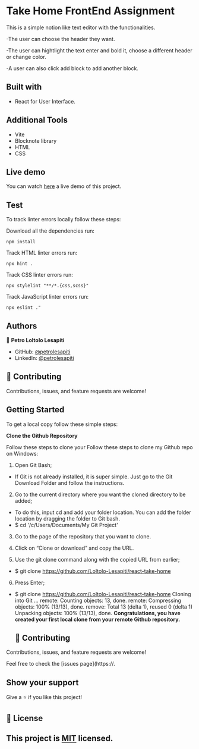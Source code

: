 <!--lint disable awesome-heading awesome-github awesome-toc double-link -->

# Take Home FrontEnd Assignment

This is a simple notion like text editor with the functionalities.

-The user can choose the header they want.

-The user can hightlight the text enter and bold it, choose a different header or change color.

-A user can also click add block to add another block.

## Built with

- React for User Interface.

## Additional Tools

- Vite
- Blocknote library
- HTML
- CSS

## Live demo

You can watch [here]() a live demo of this project.

## Test

To track linter errors locally follow these steps:

Download all the dependencies run:

```
npm install
```

Track HTML linter errors run:

```
npx hint .
```

Track CSS linter errors run:

```
npx stylelint "**/*.{css,scss}"
```

Track JavaScript linter errors run:

```
npx eslint ."
```

## Authors

👤 **Petro Loltolo Lesapiti**

- GitHub: [@petrolesapiti](https://github.com/Loltolo-Lesapiti)
- LinkedIn: [@petrolesapiti](https://www.linkedin.com/in/petrolesapitiloltolo/)

## 🤝 Contributing

Contributions, issues, and feature requests are welcome!

## Getting Started

To get a local copy follow these simple steps:

**Clone the Github Repository**

Follow these steps to clone your
Follow these steps to clone my Github repo on Windows:

1. Open Git Bash;

- If Git is not already installed, it is super simple. Just go to the Git Download Folder and follow the instructions.

2. Go to the current directory where you want the cloned directory to be added;

- To do this, input cd and add your folder location. You can add the folder location by dragging the folder to Git bash.
- $ cd '/c/Users/Documents/My Git Project'

3. Go to the page of the repository that you want to clone.

4. Click on “Clone or download” and copy the URL.
5. Use the git clone command along with the copied URL from earlier;

- $ git clone https://github.com/Loltolo-Lesapiti/react-take-home

6. Press Enter;

- $ git clone https://github.com/Loltolo-Lesapiti/react-take-home
  Cloning into Git …
  remote: Counting objects: 13, done.
  remote: Compressing objects: 100% (13/13), done.
  remove: Total 13 (delta 1), reused 0 (delta 1)
  Unpacking objects: 100% (13/13), done.
  **Congratulations, you have created your first local clone from your remote Github repository.**

  ## 🤝 Contributing

Contributions, issues, and feature requests are welcome!

Feel free to check the [issues page](https://.

## Show your support

Give a ⭐ if you like this project!

## 📝 License

## This project is [MIT](./MIT.md) licensed.
